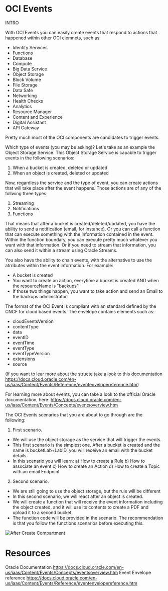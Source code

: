 # OCI Events
INTRO

With OCI Events you can easily create events that respond to actions that happened within other OCI elemnets, such as:

- Identity Services
- Functions
- Database
- Compute
- Big Data Service
- Object Storage
- Block Volume 
- File Storage
- Data Safe
- Networking
- Health Checks
- Analytics
- Resource Manager
- Content and Experience
- Digital Assistant
- API Gateway

Pretty much most of the OCI components are candidates to trigger events.

Which type of events (you may be asking)? Let's take as an example the Object Storage Service. This Object Storage Service is capable to trigger events in the following scenarios:

1. When a bucket is created, deleted or updated
2. When an object is created, deleted or updated

Now, regardless the service and the type of event, you can create actions that will take place after the event happens. Those actions are of any of the follwing three types:

1. Streaming
2. Notifications
3. Functions

That means that after a bucket is created/deleted/updated, you have the ability to send a notification (email, for instance). Or you can call a function that can execute something with the information contained in the event. Within the function boundary, you can execute pretty much whatever you want with that information.
Or if you need to stream that information, you can also send it within a stream using Oracle Streams.

You also have the ability to chain events, with the alternative to use the atrributes within the event information. For example:
- A bucket is created
- You want to create an action, everytime a bucket is created AND when the resourceName is "backups". 
- If those two things happen, you want to take action and send an Email to the backups administrator.

The format of the OCI Event is compliant with an standard defined by the CNCF for cloud based events. The envelope contains elements such as:

- cloudEventsVersion
- contentType
- data
- eventID
- eventTime
- eventType
- eventTypeVersion
- extensions
- source

(If you want to lear more about the structe take a look to this documentation https://docs.cloud.oracle.com/en-us/iaas/Content/Events/Reference/eventenvelopereference.htm)

For learning more about events, you can take a look to the official Oracle documentation, here: https://docs.cloud.oracle.com/en-us/iaas/Content/Events/Concepts/eventsoverview.htm

The OCI Events scenarios that you are about to go through are the following:

1. First scenario.
- We will use the object storage as the service that will trigger the events.
- This first scenario is the simplest one. After a bucket is created and the name is bucketLab+LabID, you will receive an email with the bucket details.
- In this scenario you will learn:
	a) How to create a Rule
	b) How to associate an event
	c) How to create an Action
	d) How to create a Topic with an email Endpoint

2. Second scenario.
- We are still going to use the object storage, but the rule will be different
- In this second scenario, we will react after an object is created. 
- We will create a function that will receive the event information including the object created, and it will use its contents to create a PDF and upload it to a second bucket.
- The function code will be provided in the scenario. The recommendation is that you follow the functions scenarios before executing this.

![After Create Compartment](/RedExpertAlliance/courses/oci-course/infrastructure-events-notifications-streaming-oci/assets/intro.png)


# Resources

Oracle Documentation https://docs.cloud.oracle.com/en-us/iaas/Content/Events/Concepts/eventsoverview.htm
Event Envelope reference https://docs.cloud.oracle.com/en-us/iaas/Content/Events/Reference/eventenvelopereference.htm